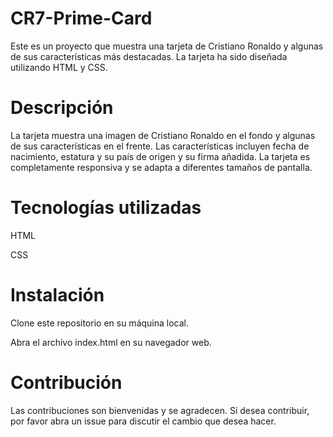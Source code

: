 # CR7-Prime-Card

Este es un proyecto que muestra una tarjeta de Cristiano Ronaldo y algunas de sus características más destacadas. La tarjeta ha sido diseñada utilizando HTML y CSS.

# Descripción
La tarjeta muestra una imagen de Cristiano Ronaldo en el fondo y algunas de sus características en el frente. Las características incluyen fecha de nacimiento, estatura y su país de origen y su firma añadida. La tarjeta es completamente responsiva y se adapta a diferentes tamaños de pantalla.

# Tecnologías utilizadas
HTML

CSS

# Instalación
Clone este repositorio en su máquina local.

Abra el archivo index.html en su navegador web.

# Contribución
Las contribuciones son bienvenidas y se agradecen. Si desea contribuir, por favor abra un issue para discutir el cambio que desea hacer.
